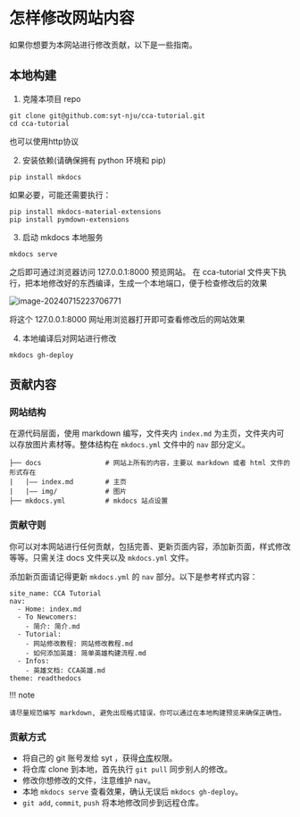 # 怎样修改网站内容

如果你想要为本网站进行修改贡献，以下是一些指南。

## 本地构建

1. 克隆本项目 repo

```
git clone git@github.com:syt-nju/cca-tutorial.git
cd cca-tutorial
```

也可以使用http协议

2. 安装依赖(请确保拥有 python 环境和 pip)

```
pip install mkdocs
```
如果必要，可能还需要执行：
```
pip install mkdocs-material-extensions
pip install pymdown-extensions
```

3. 启动 mkdocs 本地服务

```
mkdocs serve
```

之后即可通过浏览器访问 127.0.0.1:8000 预览网站。
在 cca-tutorial 文件夹下执行，把本地修改好的东西编译，生成一个本地端口，便于检查修改后的效果

![image-20240715223706771](https://typorasyt.oss-cn-nanjing.aliyuncs.com/202407152237817.png)

将这个 127.0.0.1:8000 网址用浏览器打开即可查看修改后的网站效果

4. 本地编译后对网站进行修改

```
mkdocs gh-deploy
```

## 贡献内容

### 网站结构

在源代码层面，使用 markdown 编写，文件夹内 `index.md` 为主页，文件夹内可以存放图片素材等。整体结构在 `mkdocs.yml` 文件中的 `nav` 部分定义。

```
├── docs                # 网站上所有的内容，主要以 markdown 或者 html 文件的形式存在
|   |—— index.md        # 主页
|   |—— img/            # 图片
├── mkdocs.yml          # mkdocs 站点设置
```

### 贡献守则

你可以对本网站进行任何贡献，包括完善、更新页面内容，添加新页面，样式修改等等。只需关注 docs 文件夹以及 `mkdocs.yml` 文件。

添加新页面请记得更新 `mkdocs.yml` 的 `nav` 部分。以下是参考样式内容：

```
site_name: CCA Tutorial
nav: 
  - Home: index.md  
  - To Newcomers: 
    - 简介: 简介.md
  - Tutorial:  
    - 网站修改教程: 网站修改教程.md
    - 如何添加英雄: 简单英雄构建流程.md
  - Infos: 
    - 英雄文档: CCA英雄.md
theme: readthedocs
```

!!! note

    请尽量规范编写 markdown, 避免出现格式错误，你可以通过在本地构建预览来确保正确性。


### 贡献方式

- 将自己的 git 账号发给 syt ，获得[仓库](https://github.com/syt-nju/cca-tutorial)权限。
- 将仓库 clone 到本地，首先执行 `git pull` 同步别人的修改。
- 修改你想修改的文件，注意维护 nav。
- 本地 `mkdocs serve` 查看效果，确认无误后 `mkdocs gh-deploy`。
- `git add`, `commit`, `push` 将本地修改同步到远程仓库。
